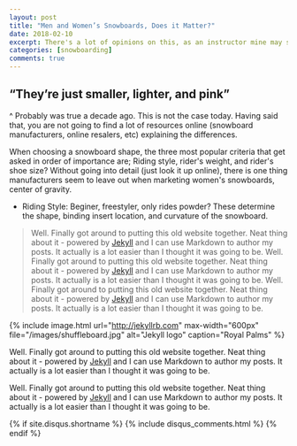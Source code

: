 ```yaml
---
layout: post
title: "Men and Women’s Snowboards, Does it Matter?"
date: 2018-02-10
excerpt: There's a lot of opinions on this, as an instructor mine may surprise you
categories: [snowboarding]
comments: true
---
```


## “They’re just smaller, lighter, and pink” ## 

^ Probably was true a decade ago. This is not the case today. Having said that, you are not going to find a lot of resources online (snowboard manufacturers, online resalers, etc) explaining the differences.

When choosing a snowboard shape, the three most popular criteria that get asked in order of importance are; Riding style, rider's weight, and rider's shoe size? Without going into detail (just look it up online), there is one thing manufacturers seem to leave out when marketing women's snowboards, center of gravity.



- Riding Style: Beginer, freestyler, only rides powder? These determine the shape, binding insert location, and curvature of the snowboard. 




>Well. Finally got around to putting this old website together. Neat thing about it - powered by [Jekyll](http://jekyllrb.com) and I can use Markdown to author my posts. It actually is a lot easier than I thought it was going to be. Well. Finally got around to putting this old website together. Neat thing about it - powered by [Jekyll](http://jekyllrb.com) and I can use Markdown to author my posts. It actually is a lot easier than I thought it was going to be. Well. Finally got around to putting this old website together. Neat thing about it - powered by [Jekyll](http://jekyllrb.com) and I can use Markdown to author my posts. It actually is a lot easier than I thought it was going to be.

{% include image.html url="http://jekyllrb.com"
max-width="600px" file="/images/shuffleboard.jpg" alt="Jekyll logo" caption="Royal Palms" %}

Well. Finally got around to putting this old website together. Neat thing about it - powered by [Jekyll](http://jekyllrb.com) and I can use Markdown to author my posts. It actually is a lot easier than I thought it was going to be.

Well. Finally got around to putting this old website together. Neat thing about it - powered by [Jekyll](http://jekyllrb.com) and I can use Markdown to author my posts. It actually is a lot easier than I thought it was going to be.

{% if site.disqus.shortname %}
  {% include disqus_comments.html %}
{% endif %} 